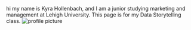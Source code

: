 hi my name is Kyra Hollenbach, and I am a junior studying marketing and management at Lehigh University. This page is for my Data Storytelling class.
![profile picture](https://yt3.ggpht.com/ytc/AAUvwnhAuHaluCJCkhqPClH0iBP-fdu8vN2oNVY4mcNgDGg=s900-c-k-c0x00ffffff-no-rj)
